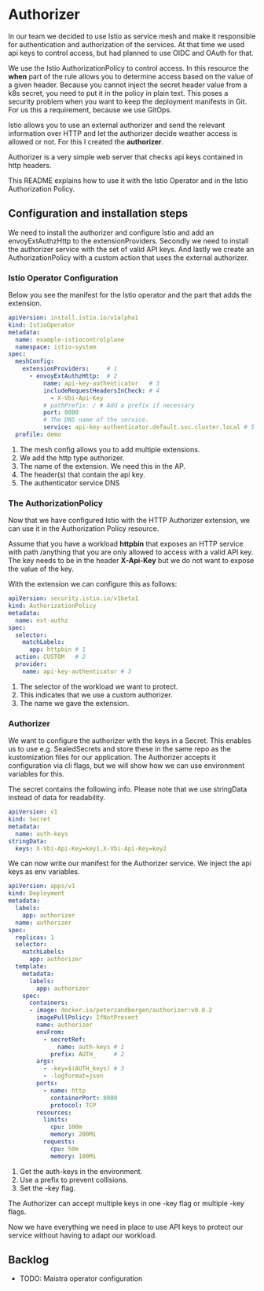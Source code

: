 # Authorizer

In our team we decided to use Istio as service mesh and make it responsible for authentication and authorization of the services.
At that time we used api keys to control access, but had planned to use OIDC and OAuth for that.

We use the Istio AuthorizationPolicy to control access.
In this resource the **when** part of the rule allows you to determine access based on the value of a given header.
Because you cannot inject the secret header value from a k8s secret, you need to put it in the policy in plain text.
This poses a security problem when you want to keep the deployment manifests in Git. 
For us this a requirement, because we use GitOps.

Istio allows you to use an external authorizer and send the relevant information over HTTP and let the authorizer decide weather access is allowed or not.
For this I created the **authorizer**.

Authorizer is a very simple web server that checks api keys contained in http headers.

This README explains how to use it with the Istio Operator and in the Istio Authorization Policy.

## Configuration and installation steps

We need to install the authorizer and configure Istio and add an envoyExtAuthzHttp to the extensionProviders.
Secondly we need to install the authorizer service with the set of valid API keys.
And lastly we create an AuthorizationPolicy with a custom action that uses the external authorizer.

### Istio Operator Configuration

Below you see the manifest for the Istio operator and the part that adds the extension.

```yaml
apiVersion: install.istio.io/v1alpha1
kind: IstioOperator
metadata:
  name: example-istiocontrolplane
  namespace: istio-system
spec:
  meshConfig:
    extensionProviders:     # 1
      - envoyExtAuthzHttp:  # 2
          name: api-key-authenticator   # 3
          includeRequestHeadersInCheck: # 4
            - X-Vbi-Api-Key
          # pathPrefix: / # Add a prefix if necessary
          port: 8080
          # The DNS name of the service.
          service: api-key-authenticator.default.svc.cluster.local # 5
  profile: demo
```

1. The mesh config allows you to add multiple extensions.
1. We add the http type authorizer.
1. The name of the extension. We need this in the AP.
1. The header(s) that contain the api key.
1. The authenticator service DNS

### The AuthorizationPolicy

Now that we have configured Istio with the HTTP Authorizer extension, we can use it in the Authorization Policy resource.

Assume that you have a workload **httpbin** that exposes an HTTP service with path /anything that you are only allowed to access with a valid API key.
The key needs to be in the header **X-Api-Key** but we do not want to expose the value of the key. 

With the extension we can configure this as follows:

```yaml
apiVersion: security.istio.io/v1beta1
kind: AuthorizationPolicy
metadata:
  name: ext-authz
spec:
  selector:
    matchLabels:
      app: httpbin # 1
  action: CUSTOM   # 2
  provider:
    name: api-key-authenticator # 3
```

1. The selector of the workload we want to protect.
1. This indicates that we use a custom authorizer.
1. The name we gave the extension.

### Authorizer

We want to configure the authorizer with the keys in a Secret.
This enables us to use e.g. SealedSecrets and store these in the same repo as the kustomization files for our application. 
The Authorizer accepts it configuration via cli flags, but we will show how we can use environment variables for this.

The secret contains the following info.
Please note that we use stringData instead of data for readability.

```yaml
apiVersion: v1
kind: Secret
metadata:
  name: auth-keys
stringData:
  keys: X-Vbi-Api-Key=key1,X-Vbi-Api-Key=key2
```

We can now write our manifest for the Authorizer service. 
We inject the api keys as env variables.

```yaml
apiVersion: apps/v1
kind: Deployment
metadata:
  labels:
    app: authorizer
  name: authorizer
spec:
  replicas: 1
  selector:
    matchLabels:
      app: authorizer
  template:
    metadata:
      labels:
        app: authorizer
    spec:
      containers:
      - image: docker.io/peterzandbergen/authorizer:v0.0.2
        imagePullPolicy: IfNotPresent
        name: authorizer
        envFrom:
          - secretRef:
              name: auth-keys # 1
            prefix: AUTH_     # 2
        args:
          - -key=$(AUTH_keys) # 3
          - -logformat=json
        ports:
          - name: http
            containerPort: 8080
            protocol: TCP  
        resources: 
          limits:
            cpu: 100m
            memory: 200Mi
          requests:
            cpu: 50m
            memory: 100Mi
```

1. Get the auth-keys in the environment.
1. Use a prefix to prevent collisions.
1. Set the -key flag.

The Authorizer can accept multiple keys in one -key flag or multiple -key flags.

Now we have everything we need in place to use API keys to protect our service without having to adapt our workload.

## Backlog

- TODO: Maistra operator configuration

